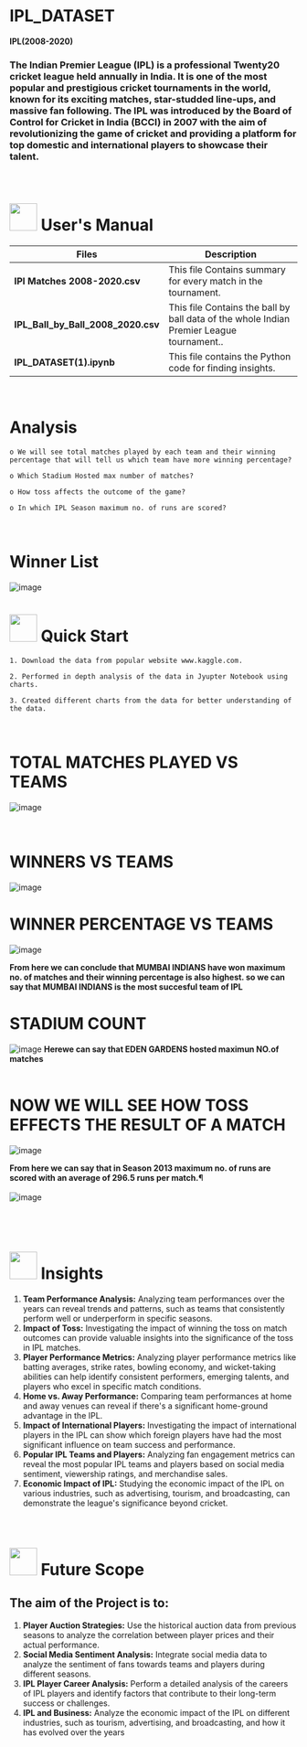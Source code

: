 # IPL_DATASET
**IPL(2008-2020)**

### The Indian Premier League (IPL) is a professional Twenty20 cricket league held annually in India. It is one of the most popular and prestigious cricket tournaments in the world, known for its exciting matches, star-studded line-ups, and massive fan following. The IPL was introduced by the Board of Control for Cricket in India (BCCI) in 2007 with the aim of revolutionizing the game of cricket and providing a platform for top domestic and international players to showcase their talent.
<br>

# <img src="https://user-images.githubusercontent.com/106439762/181935629-b3c47bd3-77fb-4431-a11c-ff8ba0942b63.gif" width="48" height="48"> **User's Manual**

| Files| Description |
| -------------   | ------------- |
| **IPl Matches 2008-2020.csv**  | This file Contains summary for every match in the tournament.  |
| **IPL_Ball_by_Ball_2008_2020.csv** | This file Contains the ball by ball data of the whole Indian Premier League tournament.. |
| **IPL_DATASET(1).ipynb**  | This file contains the  Python code for finding insights. |

<br>


# **Analysis**


  
    o We will see total matches played by each team and their winning percentage that will tell us which team have more winning percentage?
  
    o Which Stadium Hosted max number of matches?
  
    o How toss affects the outcome of the game?
  
    o In which IPL Season maximum no. of runs are scored?
  
  
<br>



# Winner List
![image](https://github.com/Swati-Latta/IPL_DATASET/assets/134490572/991d337a-7a8b-423e-9d46-9c47e7a109db)
<br>
# <img src="https://user-images.githubusercontent.com/106439762/181937125-2a4b22a3-f8a9-4226-bbd3-df972f9dbbc4.gif" width="48" height="48" > Quick Start


    1. Download the data from popular website www.kaggle.com. 
    
    2. Performed in depth analysis of the data in Jyupter Notebook using  charts.
    
    3. Created different charts from the data for better understanding of the data.
    
   
<br>


# TOTAL MATCHES PLAYED VS TEAMS
![image](https://github.com/Swati-Latta/IPL_DATASET/assets/134490572/69f813bc-1e49-4835-a21a-60add1089028)

<br>

# WINNERS VS TEAMS
![image](https://github.com/Swati-Latta/IPL_DATASET/assets/134490572/108be430-63ed-442c-82b1-80c187753e78)
<br>

# WINNER PERCENTAGE VS TEAMS
![image](https://github.com/Swati-Latta/IPL_DATASET/assets/134490572/8f8526f8-749d-4e3a-8bb0-1eb467eaed7c)

**From here we can conclude that MUMBAI INDIANS have won maximum no. of matches and their winning percentage is also highest. so we can say that MUMBAI INDIANS is the most succesful team of IPL**
<br>

 # STADIUM COUNT
![image](https://github.com/Swati-Latta/IPL_DATASET/assets/134490572/5b490c6f-1739-4fb5-b6f5-3293e5c55192)
 **Herewe can say that EDEN GARDENS hosted maximun NO.of matches**
 <br>
<br>

# NOW WE WILL SEE HOW TOSS EFFECTS THE RESULT OF A MATCH
![image](https://github.com/Swati-Latta/IPL_DATASET/assets/134490572/744898a6-9590-4233-bf65-f30286122a9a)

**From here we can say that in Season 2013 maximum no. of runs are scored with an average of 296.5 runs per match.**¶
<br>
<br>
![image](https://github.com/Swati-Latta/IPL_DATASET/assets/134490572/ae88ff3d-15da-4f82-8706-333bebb7e79a)

<br>
<br>

# <img src=https://user-images.githubusercontent.com/106439762/178428775-03d67679-9aa4-4b08-91e9-6eb6ed8faf66.gif  width="48" height="48"> Insights 

1. **Team Performance Analysis:** Analyzing team performances over the years can reveal trends and patterns, such as teams that consistently perform well or underperform in specific seasons.
2. **Impact of Toss:** Investigating the impact of winning the toss on match outcomes can provide valuable insights into the significance of the toss in IPL matches.
3. **Player Performance Metrics:** Analyzing player performance metrics like batting averages, strike rates, bowling economy, and wicket-taking abilities can help identify consistent performers, emerging talents, and players who excel in specific match conditions.
4. **Home vs. Away Performance:** Comparing team performances at home and away venues can reveal if there's a significant home-ground advantage in the IPL.
5. **Impact of International Players:** Investigating the impact of international players in the IPL can show which foreign players have had the most significant influence on team success and performance.
6. **Popular IPL Teams and Players:** Analyzing fan engagement metrics can reveal the most popular IPL teams and players based on social media sentiment, viewership ratings, and merchandise sales.
7. **Economic Impact of IPL:** Studying the economic impact of the IPL on various industries, such as advertising, tourism, and broadcasting, can demonstrate the league's significance beyond cricket.


<br>

 #  <img src=https://user-images.githubusercontent.com/106439762/178803205-47a08ce7-2187-4f96-b301-a2b68690619a.gif width="48" height="48" > Future Scope
## The aim of the Project is to:

1. **Player Auction Strategies:** Use the historical auction data from previous seasons to analyze the correlation between player prices and their actual 
   performance.
2. **Social Media Sentiment Analysis:** Integrate social media data to analyze the sentiment of fans towards teams and players during different seasons.
3. **IPL Player Career Analysis:** Perform a detailed analysis of the careers of IPL players and identify factors that contribute to their long-term success or challenges.
4. **IPL and Business:** Analyze the economic impact of the IPL on different industries, such as tourism, advertising, and broadcasting, and how it has evolved over the years
